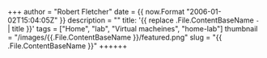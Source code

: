 +++
author = "Robert Fletcher"
date = {{ now.Format "2006-01-02T15:04:05Z" }}
description = ""
title: '{{ replace .File.ContentBaseName `-` ` ` | title }}'
tags = ["Home", "lab", "Virtual macheines", "home-lab"]
thumbnail = "/images/{{.File.ContentBaseName }}/featured.png"
slug = "{{ .File.ContentBaseName }}"
++++++
